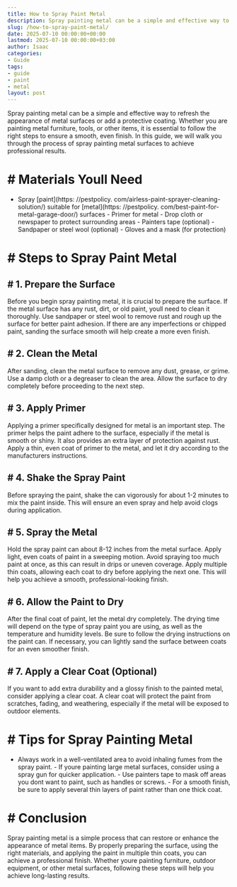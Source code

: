 ```yaml
---
title: How to Spray Paint Metal
description: Spray painting metal can be a simple and effective way to refresh the appearance of metal surfaces or add a protective coating.
slug: /how-to-spray-paint-metal/
date: 2025-07-10 00:00:00+00:00
lastmod: 2025-07-10 00:00:00+03:00
author: Isaac
categories:
- Guide
tags:
- guide
- paint
- metal
layout: post
---
```


Spray painting metal can be a simple and effective way to refresh the appearance of metal surfaces or add a protective coating. Whether you are painting metal furniture, tools, or other items, it is essential to follow the right steps to ensure a smooth, even finish. In this guide, we will walk you through the process of spray painting metal surfaces to achieve professional results.

# # Materials Youll Need

- Spray [paint](https: //pestpolicy. com/airless-paint-sprayer-cleaning-solution/) suitable for [metal](https: //pestpolicy. com/best-paint-for-metal-garage-door/) surfaces - Primer for metal - Drop cloth or newspaper to protect surrounding areas - Painters tape (optional) - Sandpaper or steel wool (optional) - Gloves and a mask (for protection)

# # Steps to Spray Paint Metal

## # 1. Prepare the Surface

Before you begin spray painting metal, it is crucial to prepare the surface. If the metal surface has any rust, dirt, or old paint, youll need to clean it thoroughly. Use sandpaper or steel wool to remove rust and rough up the surface for better paint adhesion. If there are any imperfections or chipped paint, sanding the surface smooth will help create a more even finish.

## # 2. Clean the Metal

After sanding, clean the metal surface to remove any dust, grease, or grime. Use a damp cloth or a degreaser to clean the area. Allow the surface to dry completely before proceeding to the next step.

## # 3. Apply Primer

Applying a primer specifically designed for metal is an important step. The primer helps the paint adhere to the surface, especially if the metal is smooth or shiny. It also provides an extra layer of protection against rust. Apply a thin, even coat of primer to the metal, and let it dry according to the manufacturers instructions.

## # 4. Shake the Spray Paint

Before spraying the paint, shake the can vigorously for about 1-2 minutes to mix the paint inside. This will ensure an even spray and help avoid clogs during application.

## # 5. Spray the Metal

Hold the spray paint can about 8-12 inches from the metal surface. Apply light, even coats of paint in a sweeping motion. Avoid spraying too much paint at once, as this can result in drips or uneven coverage. Apply multiple thin coats, allowing each coat to dry before applying the next one. This will help you achieve a smooth, professional-looking finish.

## # 6. Allow the Paint to Dry

After the final coat of paint, let the metal dry completely. The drying time will depend on the type of spray paint you are using, as well as the temperature and humidity levels. Be sure to follow the drying instructions on the paint can. If necessary, you can lightly sand the surface between coats for an even smoother finish.

## # 7. Apply a Clear Coat (Optional)

If you want to add extra durability and a glossy finish to the painted metal, consider applying a clear coat. A clear coat will protect the paint from scratches, fading, and weathering, especially if the metal will be exposed to outdoor elements.

# # Tips for Spray Painting Metal

- Always work in a well-ventilated area to avoid inhaling fumes from the spray paint. - If youre painting large metal surfaces, consider using a spray gun for quicker application. - Use painters tape to mask off areas you dont want to paint, such as handles or screws. - For a smooth finish, be sure to apply several thin layers of paint rather than one thick coat.

# # Conclusion

Spray painting metal is a simple process that can restore or enhance the appearance of metal items. By properly preparing the surface, using the right materials, and applying the paint in multiple thin coats, you can achieve a professional finish. Whether youre painting furniture, outdoor equipment, or other metal surfaces, following these steps will help you achieve long-lasting results.
